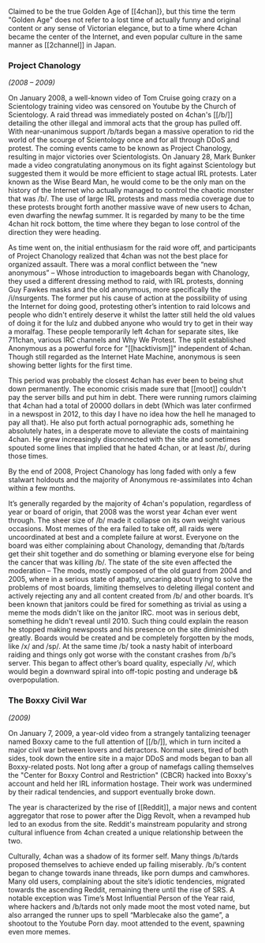 Claimed to be the true Golden Age of [[4chan]}, but this time the term "Golden Age" does not refer to a lost time of actually funny and original content or any sense of Victorian elegance, but to a time where 4chan became the center of the Internet, and even popular culture in the same manner as [[2channel]] in Japan.

### Project Chanology
_(2008 – 2009)_

On January 2008, a well-known video of Tom Cruise going crazy on a Scientology training video was censored on Youtube by the Church of Scientology. A raid thread was immediately posted on 4chan's [[/b/]] detailing the other illegal and immoral acts that the group has pulled off. With near-unanimous support /b/tards began a massive operation to rid the world of the scourge of Scientology once and for all through DDoS and protest. The coming events came to be known as Project Chanology, resulting in major victories over Scientologists. On January 28, Mark Bunker made a video congratulating anonymous on its fight against Scientology but suggested them it would be more efficient to stage actual IRL protests. Later known as the Wise Beard Man, he would come to be the only man on the history of the Internet who actually managed to control the chaotic monster that was /b/. The use of large IRL protests and mass media coverage due to these protests brought forth another massive wave of new users to 4chan, even dwarfing the newfag summer. It is regarded by many to be the time 4chan hit rock bottom, the time where they began to lose control of the direction they were heading.

As time went on, the initial enthusiasm for the raid wore off, and participants of Project Chanology realized that 4chan was not the best place for organized assault. There was a moral conflict between the “new anonymous” – Whose introduction to imageboards began with Chanology, they used a different dressing method to raid, with IRL protests, donning Guy Fawkes masks and the old anonymous, more specifically the /i/nsurgents. The former put his cause of action at the possibility of using the Internet for doing good, protesting other’s intention to raid lolcows and people who didn't entirely deserve it whilst the latter still held the old values of doing it for the lulz and dubbed anyone who would try to get in their way a moralfag. These people temporarily left 4chan for separate sites, like 711chan, various IRC channels and Why We Protest. The split established Anonymous as a powerful force for "[[hacktivism]]" independent of 4chan. Though still regarded as the Internet Hate Machine, anonymous is seen showing better lights for the first time.

This period was probably the closest 4chan has ever been to being shut down permanently. The economic crisis made sure that [[moot]] couldn't pay the server bills and put him in debt. There were running rumors claiming that 4chan had a total of 20000 dollars in debt (Which was later confirmed in a newspost in 2012, to this day I have no idea how the hell he managed to pay all that). He also put forth actual pornographic ads, something he absolutely hates, in a desperate move to alleviate the costs of maintaining 4chan. He grew increasingly disconnected with the site and sometimes spouted some lines that implied that he hated 4chan, or at least /b/, during those times.

By the end of 2008, Project Chanology has long faded with only a few stalwart holdouts and the majority of Anonymous re-assimilates into 4chan within a few months.

It’s generally regarded by the majority of 4chan's population, regardless of year or board of origin, that 2008 was the worst year 4chan ever went through. The sheer size of /b/ made it collapse on its own weight various occasions. Most memes of the era failed to take off, all raids were uncoordinated at best and a complete failure at worst. Everyone on the board was either complaining about Chanology, demanding that /b/tards get their shit together and do something or blaming everyone else for being the cancer that was killing /b/. The state of the site even affected the moderation – The mods, mostly composed of the old guard from 2004 and 2005, where in a serious state of apathy, uncaring about trying to solve the problems of most boards, limiting themselves to deleting illegal content and actively rejecting any and all content created from /b/ and other boards. It’s been known that janitors could be fired for something as trivial as using a meme the mods didn't like on the janitor IRC. moot was in serious debt, something he didn't reveal until 2010. Such thing could explain the reason he stopped making newsposts and his presence on the site diminished greatly. Boards would be created and be completely forgotten by the mods, like /x/ and /sp/. At the same time /b/ took a nasty habit of interboard raiding and things only got worse with the constant crashes from /b/’s server. This began to affect other’s board quality, especially /v/, which would begin a downward spiral into off-topic posting and underage b& overpopulation.

### The Boxxy Civil War
_(2009)_

On January 7, 2009, a year-old video from a strangely tantalizing teenager named Boxxy came to the full attention of [[/b/]], which in turn incited a major civil war between lovers and detractors. Normal users, tired of both sides, took down the entire site in a major DDoS and mods began to ban all Boxxy-related posts. Not long after a group of namefags calling themselves the "Center for Boxxy Control and Restriction" (CBCR) hacked into Boxxy's account and held her IRL information hostage. Their work was undermined by their radical tendencies, and support eventually broke down.

The year is characterized by the rise of [[Reddit]], a major news and content aggregator that rose to power after the Digg Revolt, when a revamped hub led to an exodus from the site. Reddit's mainstream popularity and strong cultural influence from 4chan created a unique relationship between the two.

Culturally, 4chan was a shadow of its former self. Many things /b/tards proposed themselves to achieve ended up failing miserably. /b/’s content began to change towards inane threads, like porn dumps and camwhores. Many old users, complaining about the site’s idiotic tendencies, migrated towards the ascending Reddit, remaining there until the rise of SRS. A notable exception was Time’s Most Influential Person of the Year raid, where hackers and /b/tards not only made moot the most voted name, but also arranged the runner ups to spell “Marblecake also the game”, a shootout to the Youtube Porn day. moot attended to the event, spawning even more memes.